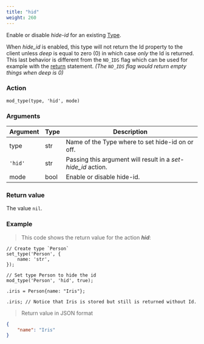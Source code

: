 ```yaml
---
title: "hid"
weight: 260
---
```


Enable or disable *hide-id* for an existing [Type](../../../overview/type).

When _hide_id_ is enabled, this type will not return the Id property to the client unless _deep_ is equal to zero (0) in which case _only_ the Id is returned. This last behavior is different from the `NO_IDS` flag which can be used for example with the [return](../../../overview/statements/#return-flags) statement. _(The `NO_IDS` flag would return empty things when deep is 0)_

### Action

`mod_type(type, 'hid', mode)`

### Arguments

Argument | Type | Description
-------- | ---- | -----------
type | str | Name of the Type where to set hide-id on or off.
`'hid'` | str | Passing this argument will result in a *set-hide_id* action.
mode | bool | Enable or disable hide-id.

### Return value

The value `nil`.

### Example

> This code shows the return value for the action ***hid***:

```thingsdb,json_response
// Create type `Person`
set_type('Person', {
    name: 'str',
});

// Set type Person to hide the id
mod_type('Person', 'hid', true);

.iris = Person{name: "Iris"};

.iris; // Notice that Iris is stored but still is returned without Id.
```

> Return value in JSON format

```json
{
    "name": "Iris"
}
```